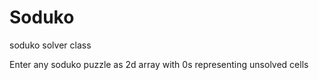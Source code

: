 # Soduko
soduko solver class

Enter any soduko puzzle as 2d array with 0s representing unsolved cells
